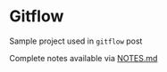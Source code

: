 # Gitflow

Sample project used in `gitflow` post

Complete notes available via [NOTES.md](https://github.com/mikeerickson/gitflow#NOTES.md)

